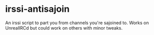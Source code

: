 irssi-antisajoin
================

An irssi script to part you from channels you're sajoined to. Works on UnrealIRCd but could work on others with minor tweaks.
